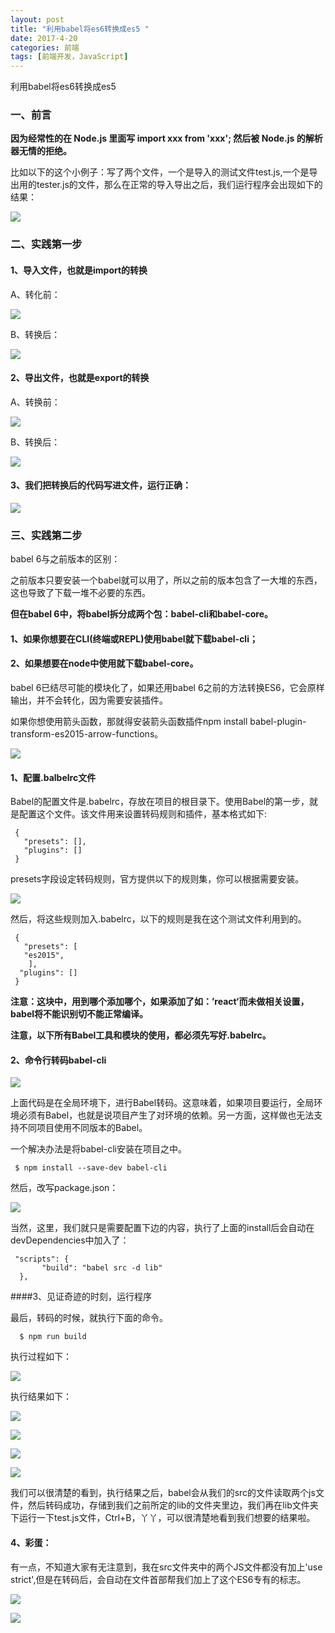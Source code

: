 ```yaml
---
layout: post
title: "利用babel将es6转换成es5 "
date: 2017-4-20
categories: 前端
tags: [前端开发，JavaScript]
---
```


利用babel将es6转换成es5

<!-- more -->

### 一、前言

**因为经常性的在 Node.js 里面写 import xxx from 'xxx'; 然后被 Node.js 的解析器无情的拒绝。**

比如以下的这个小例子：写了两个文件，一个是导入的测试文件test.js,一个是导出用的tester.js的文件，那么在正常的导入导出之后，我们运行程序会出现如下的结果：

![](http://i1.piimg.com/567571/8ded22fab6cb02eb.png)

### 二、实践第一步

#### 1、导入文件，也就是import的转换

A、转化前：

![](http://i1.piimg.com/567571/6d2d4eb481fcb6f8.png)

B、转换后：

![](http://i2.muimg.com/567571/b55ab823e6517307.png)

#### 2、导出文件，也就是export的转换

A、转换前：

![](http://i4.buimg.com/567571/82f0ec039b9e4bb8.png)

B、转换后：

![](http://i2.muimg.com/567571/2acfb46a137dcdec.png)

#### 3、我们把转换后的代码写进文件，运行正确：

![](http://i2.muimg.com/567571/c3cb32b55eed678f.png)


### 三、实践第二步

babel 6与之前版本的区别：

之前版本只要安装一个babel就可以用了，所以之前的版本包含了一大堆的东西，这也导致了下载一堆不必要的东西。

**但在babel 6中，将babel拆分成两个包：babel-cli和babel-core。**

#### 1、如果你想要在CLI(终端或REPL)使用babel就下载babel-cli；

#### 2、如果想要在node中使用就下载babel-core。

babel 6已结尽可能的模块化了，如果还用babel 6之前的方法转换ES6，它会原样输出，并不会转化，因为需要安装插件。

如果你想使用箭头函数，那就得安装箭头函数插件npm install  babel-plugin-transform-es2015-arrow-functions。

![](http://i2.muimg.com/567571/c11ad8b8dd73d895.png)

#### 1、配置.balbelrc文件

Babel的配置文件是.babelrc，存放在项目的根目录下。使用Babel的第一步，就是配置这个文件。该文件用来设置转码规则和插件，基本格式如下:

     {
       "presets": [],
       "plugins": []
     }

presets字段设定转码规则，官方提供以下的规则集，你可以根据需要安装。

![](http://i2.muimg.com/567571/ff46f4eb2a1a3010.png)

然后，将这些规则加入.babelrc，以下的规则是我在这个测试文件利用到的。

     {
       "presets": [
       "es2015",
        ],
      "plugins": []
     }

**注意：这块中，用到哪个添加哪个，如果添加了如：’react‘而未做相关设置，babel将不能识别切不能正常编译。**

**注意，以下所有Babel工具和模块的使用，都必须先写好.babelrc。**

#### 2、命令行转码babel-cli

![](http://i4.buimg.com/567571/22d6e32851d6aa5d.png)

上面代码是在全局环境下，进行Babel转码。这意味着，如果项目要运行，全局环境必须有Babel，也就是说项目产生了对环境的依赖。另一方面，这样做也无法支持不同项目使用不同版本的Babel。

一个解决办法是将babel-cli安装在项目之中。

     $ npm install --save-dev babel-cli

然后，改写package.json：

![](http://i2.muimg.com/567571/8a6b4c7a63eae6f2.png)

当然，这里，我们就只是需要配置下边的内容，执行了上面的install后会自动在devDependencies中加入了：

     "scripts": {
           "build": "babel src -d lib"
      },


####3、见证奇迹的时刻，运行程序

最后，转码的时候，就执行下面的命令。

      $ npm run build

执行过程如下：

![](http://i4.buimg.com/567571/dff7ca3ad0952298.png)

执行结果如下：

![](http://i4.buimg.com/567571/60f73f7ffb9baf5d.png)

![](http://i2.muimg.com/567571/9e9a28b45db1f09a.png)

![](http://i1.piimg.com/567571/c32936a0eeaad254.png)

![](http://i1.piimg.com/567571/3d2c63e2139ed9c2.png)

我们可以很清楚的看到，执行结果之后，babel会从我们的src的文件读取两个js文件，然后转码成功，存储到我们之前所定的lib的文件夹里边，我们再在lib文件夹下运行一下test.js文件，Ctrl+B，丫丫，可以很清楚地看到我们想要的结果啦。

#### 4、彩蛋：

有一点，不知道大家有无注意到，我在src文件夹中的两个JS文件都没有加上'use strict',但是在转码后，会自动在文件首部帮我们加上了这个ES6专有的标志。

![](http://i1.piimg.com/567571/5534d63a782fc1ad.png)

![](http://i1.piimg.com/567571/a3c763e456211f77.png)